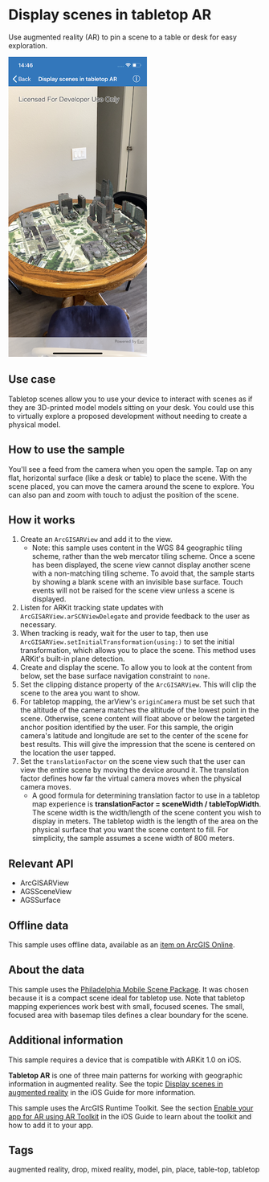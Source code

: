 # Display scenes in tabletop AR

Use augmented reality (AR) to pin a scene to a table or desk for easy exploration.

![Scene content shown sitting on a surface, as if it were a 3D printed model](Display-Scenes-In-Tabletop-AR.png)

## Use case

Tabletop scenes allow you to use your device to interact with scenes as if they are 3D-printed model models sitting on your desk. You could use this to virtually explore a proposed development without needing to create a physical model.

## How to use the sample

You'll see a feed from the camera when you open the sample. Tap on any flat, horizontal surface (like a desk or table) to place the scene. With the scene placed, you can move the camera around the scene to explore. You can also pan and zoom with touch to adjust the position of the scene.

## How it works

1. Create an `ArcGISARView` and add it to the view.
    * Note: this sample uses content in the WGS 84 geographic tiling scheme, rather than the web mercator tiling scheme. Once a scene has been displayed, the scene view cannot display another scene with a non-matching tiling scheme. To avoid that, the sample starts by showing a blank scene with an invisible base surface. Touch events will not be raised for the scene view unless a scene is displayed.
2. Listen for ARKit tracking state updates with `ArcGISARView.arSCNViewDelegate` and provide feedback to the user as necessary.
3. When tracking is ready, wait for the user to tap, then use `ArcGISARView.setInitialTransformation(using:)` to set the initial transformation, which allows you to place the scene. This method uses ARKit's built-in plane detection.
4. Create and display the scene. To allow you to look at the content from below, set the base surface navigation constraint to `none`.
5. Set the clipping distance property of the `ArcGISARView`. This will clip the scene to the area you want to show.
6. For tabletop mapping, the arView's `originCamera` must be set such that the altitude of the camera matches the altitude of the lowest point in the scene. Otherwise, scene content will float above or below the targeted anchor position identified by the user. For this sample, the origin camera's latitude and longitude are set to the center of the scene for best results. This will give the impression that the scene is centered on the location the user tapped.
7. Set the `translationFactor` on the scene view such that the user can view the entire scene by moving the device around it. The translation factor defines how far the virtual camera moves when the physical camera moves.
    * A good formula for determining translation factor to use in a tabletop map experience is **translationFactor = sceneWidth / tableTopWidth**. The scene width is the width/length of the scene content you wish to display in meters. The tabletop width is the length of the area on the physical surface that you want the scene content to fill. For simplicity, the sample assumes a scene width of 800 meters.

## Relevant API

* ArcGISARView
* AGSSceneView
* AGSSurface

## Offline data

This sample uses offline data, available as an [item on ArcGIS Online](https://www.arcgis.com/home/item.html?id=7dd2f97bb007466ea939160d0de96a9d).

## About the data

This sample uses the [Philadelphia Mobile Scene Package](https://www.arcgis.com/home/item.html?id=7dd2f97bb007466ea939160d0de96a9d). It was chosen because it is a compact scene ideal for tabletop use. Note that tabletop mapping experiences work best with small, focused scenes. The small, focused area with basemap tiles defines a clear boundary for the scene.

## Additional information

This sample requires a device that is compatible with ARKit 1.0 on iOS.

**Tabletop AR** is one of three main patterns for working with geographic information in augmented reality. See the topic [Display scenes in augmented reality](https://developers.arcgis.com/ios/latest/swift/guide/display-scenes-in-augmented-reality.htm) in the iOS Guide for more information.

This sample uses the ArcGIS Runtime Toolkit. See the section [Enable your app for AR using AR Toolkit](https://developers.arcgis.com/ios/latest/swift/guide/display-scenes-in-augmented-reality.htm) in the iOS Guide to learn about the toolkit and how to add it to your app.

## Tags

augmented reality, drop, mixed reality, model, pin, place, table-top, tabletop
